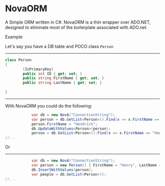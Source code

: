 # NovaORM
A Simple ORM written in C#. NovaORM is a thin wrapper over ADO.NET, designed to eliminate most of the boilerplate associated with ADO.net. 

Example

Let's say you have a DB table and POCO class ``Person`` 
***

```C# 
class Person 
{
        [IsPrimaryKey]
        public int ID { get; set; }
        public string FirstName { get; set; }
        public string LastName { get; set; }
        
} 
 ```
***
With NovaORM you could do the following:
```C# 
            var db = new NovA("ConnectionString");
            var person = db.GetList<Person>().Find(x => x.FirstName == "Henry");
            person.FirstName = "Hendrick";
            db.UpdateWithValues<Person>(person);
            person = db.GetList<Person>().Find(x => x.FirstName == "Hendrick");
//...
 ```
		
Or
***
```C#       
            var db = new NovA("ConnectionString");
            var person = new Person() { FirstName = "Henry", LastName = "Franklin" };
            db.InsertWithValues(person);
            var people = db.GetList<Person>();
//...
```